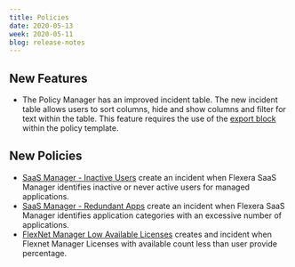 ```yaml
---
title: Policies
date: 2020-05-13
week: 2020-05-11
blog: release-notes
---
```

## New Features

* The Policy Manager has an improved incident table.  The new incident table allows users to sort columns, hide and show columns and filter for text within the table.  This feature requires the use of the [export block](/policies/developers/reference/v20180301/policy_template_language.html#describing-the-policy-conditions) within the policy template.

## New Policies

* [SaaS Manager - Inactive Users](https://github.com/rightscale/policy_templates/blob/master/saas/fsm/inactive_users_by_dept) create an incident when Flexera SaaS Manager identifies inactive or never active users for managed applications.
* [SaaS Manager - Redundant Apps](https://github.com/rightscale/policy_templates/blob/master/saas/fsm/redundant_apps) create an incident when Flexera SaaS Manager identifies application categories with an excessive number of applications.
* [FlexNet Manager Low Available Licenses](https://github.com/rightscale/policy_templates/blob/master/compliance/fnms/fnms_low_licenses_available) creates and incident when Flexnet Manager Licenses with available count less than user provide percentage.
